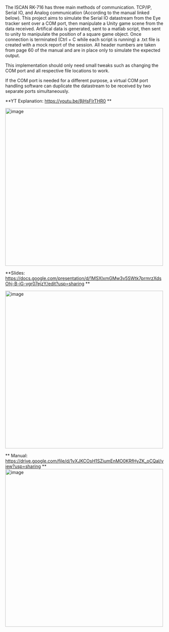 The ISCAN RK-716 has three main methods of communication. TCP/IP, Serial IO, and Analog communication (According to the manual linked below). 
This project aims to simulate the Serial IO datastream from the Eye tracker sent over a COM port, then manipulate a Unity game scene from the data received. 
Artifical data is generated, sent to a matlab script, then sent to unity to manipulate the position of a square game object. 
Once connection is terminated (Ctrl + C while each script is running) a .txt file is created with a mock report of the session. 
All header numbers are taken from page 60 of the manual and are in place only to simulate the expected output. 

This implementation should only need small tweaks such as changing the COM port and all respective file locations to work.

If the COM port is needed for a different purpose, a virtual COM port handling software can duplicate the datastream to be 
received by two separate ports simultaneously. 

**YT Explanation: https://youtu.be/8jHsFIrTHR0  **

<img width="500" alt="image" src="https://github.com/user-attachments/assets/6bbb57a6-d8c3-4488-9634-f44092fad651" />


**Slides: https://docs.google.com/presentation/d/1MSXIxmGMw3v5SWtk7prmrzXdsOhj-B-iG-vgr07ejzY/edit?usp=sharing **

<img width="500" alt="image" src="https://github.com/user-attachments/assets/bc8eb3a2-8995-4b5e-9c1e-d9441efe65e7" />


**
Manual: https://drive.google.com/file/d/1vXJKCOsH1SZiumEnMO0KRfHyZK_oCQal/view?usp=sharing ** 
<img width="500" alt="image" src="https://github.com/user-attachments/assets/2ab788a7-5ef3-48dd-96c1-60df3b9a8c4f" />
